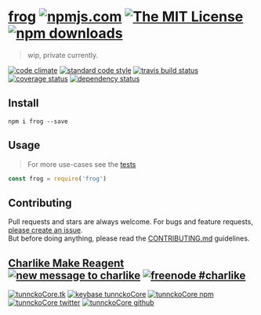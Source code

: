 # [frog][author-www-url] [![npmjs.com][npmjs-img]][npmjs-url] [![The MIT License][license-img]][license-url] [![npm downloads][downloads-img]][downloads-url] 

> wip, private currently.

[![code climate][codeclimate-img]][codeclimate-url] [![standard code style][standard-img]][standard-url] [![travis build status][travis-img]][travis-url] [![coverage status][coveralls-img]][coveralls-url] [![dependency status][david-img]][david-url]

## Install
```
npm i frog --save
```

## Usage
> For more use-cases see the [tests](./test.js)

```js
const frog = require('frog')
```

## Contributing
Pull requests and stars are always welcome. For bugs and feature requests, [please create an issue](https://github.com/tunnckoCore/frog/issues/new).  
But before doing anything, please read the [CONTRIBUTING.md](./CONTRIBUTING.md) guidelines.

## [Charlike Make Reagent](http://j.mp/1stW47C) [![new message to charlike][new-message-img]][new-message-url] [![freenode #charlike][freenode-img]][freenode-url]

[![tunnckoCore.tk][author-www-img]][author-www-url] [![keybase tunnckoCore][keybase-img]][keybase-url] [![tunnckoCore npm][author-npm-img]][author-npm-url] [![tunnckoCore twitter][author-twitter-img]][author-twitter-url] [![tunnckoCore github][author-github-img]][author-github-url]

[npmjs-url]: https://www.npmjs.com/package/frog
[npmjs-img]: https://img.shields.io/npm/v/frog.svg?label=frog

[license-url]: https://github.com/tunnckoCore/frog/blob/master/LICENSE
[license-img]: https://img.shields.io/npm/l/frog.svg

[downloads-url]: https://www.npmjs.com/package/frog
[downloads-img]: https://img.shields.io/npm/dm/frog.svg

[codeclimate-url]: https://codeclimate.com/github/tunnckoCore/frog
[codeclimate-img]: https://img.shields.io/codeclimate/github/tunnckoCore/frog.svg

[travis-url]: https://travis-ci.org/tunnckoCore/frog
[travis-img]: https://img.shields.io/travis/tunnckoCore/frog/master.svg

[coveralls-url]: https://coveralls.io/r/tunnckoCore/frog
[coveralls-img]: https://img.shields.io/coveralls/tunnckoCore/frog.svg

[david-url]: https://david-dm.org/tunnckoCore/frog
[david-img]: https://img.shields.io/david/tunnckoCore/frog.svg

[standard-url]: https://github.com/feross/standard
[standard-img]: https://img.shields.io/badge/code%20style-standard-brightgreen.svg

[author-www-url]: http://www.tunnckocore.tk
[author-www-img]: https://img.shields.io/badge/www-tunnckocore.tk-fe7d37.svg

[keybase-url]: https://keybase.io/tunnckocore
[keybase-img]: https://img.shields.io/badge/keybase-tunnckocore-8a7967.svg

[author-npm-url]: https://www.npmjs.com/~tunnckocore
[author-npm-img]: https://img.shields.io/badge/npm-~tunnckocore-cb3837.svg

[author-twitter-url]: https://twitter.com/tunnckoCore
[author-twitter-img]: https://img.shields.io/badge/twitter-@tunnckoCore-55acee.svg

[author-github-url]: https://github.com/tunnckoCore
[author-github-img]: https://img.shields.io/badge/github-@tunnckoCore-4183c4.svg

[freenode-url]: http://webchat.freenode.net/?channels=charlike
[freenode-img]: https://img.shields.io/badge/freenode-%23charlike-5654a4.svg

[new-message-url]: https://github.com/tunnckoCore/ama
[new-message-img]: https://img.shields.io/badge/ask%20me-anything-green.svg